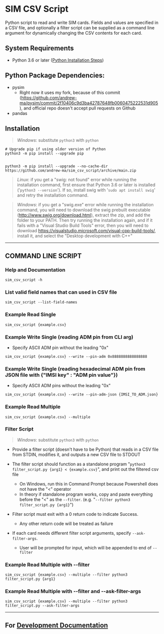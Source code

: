 # SIM CSV Script
Python script to read and write SIM cards.
Fields and values are specified in a CSV file, and optionally a filter script can be supplied as a command line argument for dynamically changing the CSV contents for each card.

## System Requirements
* Python 3.6 or later ([Python Installation Steps](python_installation_steps.md))

## Python Package Dependencies:
* pysim
    * Right now it uses my fork, because of this commit (https://github.com/andrew-ma/pysim/commit/2f10406c9d3ba42787648fb0060475222531d905), and official repo doesn't accept pull requests on Github
* pandas

## Installation
> _Windows_: substitute `python3` with `python`
```
# Upgrade pip if using older version of Python
python3 -m pip install --upgrade pip


python3 -m pip install --upgrade --no-cache-dir https://github.com/andrew-ma/sim_csv_script/archive/main.zip
```
> _Linux_: if you get a "swig: not found" error while running the installation command, first ensure that Python 3.6 or later is installed ('`python3 --version`').  If so, install swig with '`sudo apt install swig`' and retry the installation command.

> _Windows_: if you get a "swig.exe" error while running the installation command, you will need to download the swig prebuilt executable (http://www.swig.org/download.html), extract the zip, and add the folder to your PATH.  Then try running the installation again, and if it fails with a "Visual Studio Build Tools" error, then you will need to download https://visualstudio.microsoft.com/visual-cpp-build-tools/, install it, and select the "Desktop development with C++"


---

## __COMMAND LINE SCRIPT__


### Help and Documentation
```
sim_csv_script -h
```

### List valid field names that can used in CSV file
```
sim_csv_script --list-field-names
```

### Example Read Single
```
sim_csv_script {example.csv}
```

### Example Write Single (reading ADM pin from CLI arg)
* Specify ASCII ADM pin without the leading "0x"
```
sim_csv_script {example.csv} --write --pin-adm 0x8888888888888888
```

### Example Write Single (reading hexadecimal ADM pin from JSON file with {"IMSI key" : "ADM pin value"})
* Specify ASCII ADM pins without the leading "0x"
```
sim_csv_script {example.csv} --write --pin-adm-json {IMSI_TO_ADM.json}
```

### Example Read Multiple
```
sim_csv_script {example.csv} --multiple
```


### **Filter Script**
> _Windows_: substitute `python3` with `python`
* Provide a filter script (doesn't have to be Python) that reads in a CSV file from STDIN, modifies it, and outputs a new CSV file to STDOUT

* The filter script should function as a standalone program "`python3 filter_script.py {arg1} < {example.csv}`", and print out the filtered csv file
   * On Windows, run this in Command Prompt because Powershell does not have the "<" operator
   * In theory if standalone program works, copy and paste everything before the "<" as the `--filter`. (e.g. "`--filter python3 filter_script.py {arg1}`")

* Filter script must exit with a 0 return code to indicate Success.
  * Any other return code will be treated as failure

* If each card needs different filter script arguments, specify `--ask-filter-args`.
  * User will be prompted for input, which will be appended to end of `--filter` 


### Example Read Multiple with --filter
```
sim_csv_script {example.csv} --multiple --filter python3 filter_script.py {arg1}
```

### Example Read Multiple with --filter and --ask-filter-args
```
sim_csv_script {example.csv} --multiple --filter python3 filter_script.py --ask-filter-args
```

---

## For [Development Documentation](development.md)